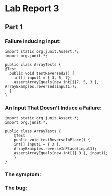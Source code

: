 # Lab Report 3
## Part 1

### Failure Inducing Input:
```
import static org.junit.Assert.*;
import org.junit.*;

public class ArrayTests {
@Test
  public void testReversed2() {
    int[] input1 = { 3, 5, 7};
    assertArrayEquals(new int[]{7, 5, 3 }, ArrayExamples.reversed(input1));
  }
}
```

### An Input That Doesn't Induce a Failure:
```
import static org.junit.Assert.*;
import org.junit.*;

public class ArrayTests {
	@Test 
	public void testReverseInPlace() {
    int[] input1 = { 3 };
    ArrayExamples.reverseInPlace(input1);
    assertArrayEquals(new int[]{ 3 }, input1);
	}
}
```
### The symptom:
### The bug:

